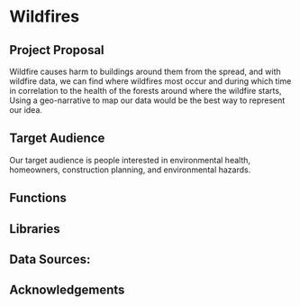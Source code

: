 # Wildfires
## Project Proposal
Wildfire causes harm to buildings around them from the spread, and with wildfire data, we can find where wildfires most occur and during which time in correlation to the health of the forests around where the wildfire starts, Using a geo-narrative to map our data would be the best way to represent our idea. 
## Target Audience
Our target audience is people interested in environmental health, homeowners, construction planning, and environmental hazards.
## Functions
## Libraries
## Data Sources:
## Acknowledgements
